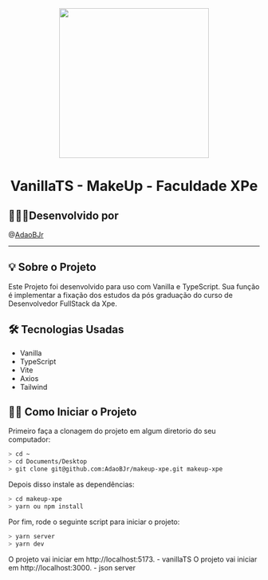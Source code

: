 <div align="center"> 
  <img src="assets/readme/salon.svg" width="300">
  <h1> VanillaTS - MakeUp - Faculdade XPe </h1>
</div>

## 🧑🏻‍💻Desenvolvido por

@[AdaoBJr](https://github.com/AdaoBJr/)
<br>

---

## 💡 Sobre o Projeto

Este Projeto foi desenvolvido para uso com Vanilla e TypeScript.
Sua função é implementar a fixação dos estudos da pós graduação do curso de Desenvolvedor FullStack da Xpe.

## 🛠 Tecnologias Usadas

- Vanilla
- TypeScript
- Vite
- Axios
- Tailwind

## 🧙‍♂️ Como Iniciar o Projeto

Primeiro faça a clonagem do projeto em algum diretorio do seu computador:

```bash
> cd ~
> cd Documents/Desktop
> git clone git@github.com:AdaoBJr/makeup-xpe.git makeup-xpe
```

Depois disso instale as dependências:

```bash
> cd makeup-xpe
> yarn ou npm install
```

Por fim, rode o seguinte script para iniciar o projeto:

```bash
> yarn server
> yarn dev
```

O projeto vai iniciar em http://localhost:5173. - vanillaTS
O projeto vai iniciar em http://localhost:3000. - json server

